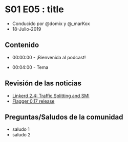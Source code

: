 # S01 E05 : title

- Conducido por @domix y @_marKox
- 18-Julio-2019

## Contenido

- 00:00:00 - ¡Bienvenida al podcast!

<!---
- 00:02:00 - Revisión de las noticias
--->

- 00:04:00 - Tema


## Revisión de las noticias

* [Linkerd 2.4: Traffic Splitting and SMI](https://linkerd.io/2019/07/11/announcing-linkerd-2.4/)
* [Flagger 0.17 release](https://twitter.com/stefanprodan/status/1151162591856812035?s=21)


## Preguntas/Saludos de la comunidad

* saludo 1
* saludo 2
